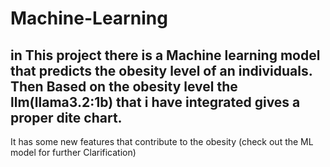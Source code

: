 # Machine-Learning
## in This project there is a Machine learning model that predicts the obesity level of an individuals. Then Based on the obesity level the llm(llama3.2:1b)  that i have integrated gives a proper dite chart.

It has some new features that contribute to the obesity (check out the ML model for further Clarification)
